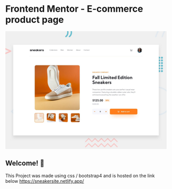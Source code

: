# Frontend Mentor - E-commerce product page

![Design preview for the E-commerce product page coding challenge](./design/desktop-preview.jpg)

## Welcome! 👋

This Project was made using css / bootstrap4 and is hosted on the link below
https://sneakersite.netlify.app/
